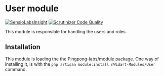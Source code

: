 # User module

[![SensioLabsInsight](https://insight.sensiolabs.com/projects/304d1d01-3347-4958-915f-b2daabfe5f5a/mini.png)](https://insight.sensiolabs.com/projects/304d1d01-3347-4958-915f-b2daabfe5f5a)
[![Scrutinizer Code Quality](https://scrutinizer-ci.com/g/nWidart-Modules/User/badges/quality-score.png?b=master)](https://scrutinizer-ci.com/g/nWidart-Modules/User/?branch=master)

This module is responsible for handling the users and roles.


## Installation

This module is loading the the [Pingpong-labs/module](https://github.com/pingpong-labs/modules) package. One way of installing it, is with the `php artisan module:install nWidart-Modules/User` command.
